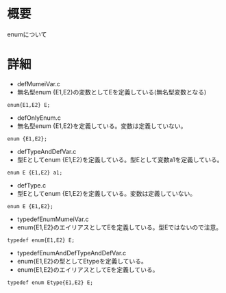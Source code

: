 # 概要
enumについて

# 詳細
- defMumeiVar.c
 - 無名型enum {E1,E2}の変数としてEを定義している(無名型変数となる)
```
enum{E1,E2} E;
```
- defOnlyEnum.c
 - 無名型enum {E1,E2}を定義している。変数は定義していない。
```
enum {E1,E2};
```
- defTypeAndDefVar.c
 - 型Eとしてenum {E1,E2}を定義している。型Eとして変数a1を定義している。
```
enum E {E1,E2} a1;
```
- defType.c
 - 型Eとしてenum {E1,E2}を定義している。変数は定義していない。
```
enum E {E1,E2};
```
- typedefEnumMumeiVar.c
 - enum{E1,E2}のエイリアスとしてEを定義している。型Eではないので注意。
```
typedef enum{E1,E2} E;
```
- typedefEnumAndDefTypeAndDefVar.c
 - enum{E1,E2}の型としてEtypeを定義している。
 - enum{E1,E2}のエイリアスとしてEを定義している。
```
typedef enum Etype{E1,E2} E;
```
